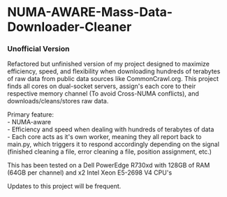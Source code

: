 # NUMA-AWARE-Mass-Data-Downloader-Cleaner  
### Unofficial Version

Refactored but unfinished version of my project designed to maximize efficiency, speed, and flexibility when downloading hundreds of terabytes of raw data from public data sources like CommonCrawl.org. This project finds all cores on dual-socket servers, assign's each core to their respective memory channel (To avoid Cross-NUMA conflicts), and downloads/cleans/stores raw data.  

Primary feature:  
    - NUMA-aware  
    - Efficiency and speed when dealing with hundreds of terabytes of data  
    - Each core acts as it's own worker, meaning they all report back to main.py, which triggers it to respond accordingly depending on the signal (finished cleaning a file, error cleaning a file, position assignment, etc.)  

This has been tested on a Dell PowerEdge R730xd with 128GB of RAM (64GB per channel) and x2 Intel Xeon E5-2698 V4 CPU's

Updates to this project will be frequent.
